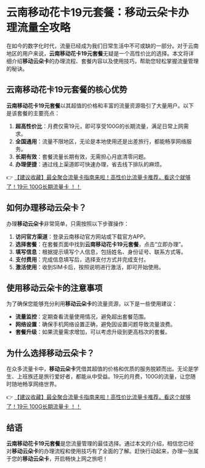 # 云南移动花卡19元套餐：移动云朵卡办理流量全攻略

在如今的数字化时代，流量已经成为我们日常生活中不可或缺的一部分。对于云南地区的用户来说，**云南移动花卡19元套餐**无疑是一个高性价比的选择。本文将详细介绍**移动云朵卡**的办理流程、套餐内容以及使用技巧，帮助您轻松掌握流量管理的秘诀。

## 云南移动花卡19元套餐的核心优势

**云南移动花卡19元套餐**以其超值的价格和丰富的流量资源吸引了大量用户。以下是该套餐的主要亮点：

1. **超高性价比**：月费仅需19元，即可享受100G的长期流量，满足日常上网需求。
2. **全国通用**：流量不限地区，无论是本地使用还是出差旅行，都能畅享网络服务。
3. **长期有效**：套餐流量长期有效，无需担心月底清零问题。
4. **办理便捷**：通过线上渠道即可快速办理，省去线下排队的麻烦。

👉 [【建议收藏】最全聚合流量卡指南来啦！高性价比流量卡推荐，看这个就够了！19元 100G长期流量卡 ！！](https://bit.ly/Liuliangka)

## 如何办理移动云朵卡？

办理**移动云朵卡**非常简单，只需按照以下步骤操作：

1. **访问官方渠道**：登录云南移动官方网站或下载官方APP。
2. **选择套餐**：在套餐页面中找到**云南移动花卡19元套餐**，点击“立即办理”。
3. **填写信息**：根据提示填写个人信息，包括姓名、身份证号、联系方式等。
4. **支付费用**：完成信息填写后，选择支付方式并完成支付。
5. **激活使用**：收到SIM卡后，按照说明进行激活，即可开始使用。

## 使用移动云朵卡的注意事项

为了确保您能够充分利用**移动云朵卡**的流量资源，以下是一些使用建议：

- **流量监控**：定期查看流量使用情况，避免超出套餐范围。
- **网络设置**：确保手机网络设置正确，避免因设置问题导致流量浪费。
- **套餐升级**：如果流量需求增加，可以考虑升级到更高档次的套餐。

## 为什么选择移动云朵卡？

在众多流量卡中，**移动云朵卡**凭借其超值的价格和优质的服务脱颖而出。无论是学生、上班族还是旅行爱好者，都能从中受益。19元的月费，100G的流量，让您随时随地畅享网络世界。

👉 [【建议收藏】最全聚合流量卡指南来啦！高性价比流量卡推荐，看这个就够了！19元 100G长期流量卡 ！！](https://bit.ly/Liuliangka)

## 结语

**云南移动花卡19元套餐**是您流量管理的最佳选择。通过本文的介绍，相信您已经对**移动云朵卡**的办理流程和使用技巧有了全面的了解。赶快行动起来，办理一张属于您的**移动云朵卡**，开启畅快上网之旅吧！